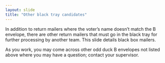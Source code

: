 ```yaml
---
layout: slide
title: "Other black tray candidates"
---
```


In addition to return mailers where the voter’s name doesn’t match the B envelope, there are other return mailers that must go in the black tray for further processing by another team.  This slide details black box mailers. 

As you work, you may come across other odd duck B envelopes not listed above where you may have a question; contact your supervisor.  

